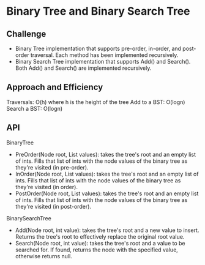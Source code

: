 # Binary Tree and Binary Search Tree

## Challenge
* Binary Tree implementation that supports pre-order, in-order, and post-order traversal. Each method has been implemented recursively.
* Binary Search Tree implementation that supports Add() and Search(). Both Add() and Search() are implemented recursively.

## Approach and Efficiency
Traversals: O(h) where h is the height of the tree 
Add to a BST: O(logn)
Search a BST: O(logn)

## API
BinaryTree
  * PreOrder(Node root, List<int> values): takes the tree's root and an empty list of ints. Fills that list of ints with the node values
  of the binary tree as they're visited (in pre-order).
  * InOrder(Node root, List<int> values): takes the tree's root and an empty list of ints. Fills that list of ints with the node values
  of the binary tree as they're visited (in order).
  * PostOrder(Node root, List<int> values): takes the tree's root and an empty list of ints. Fills that list of ints with the node values
  of the binary tree as they're visited (in post-order).
 
BinarySearchTree
  * Add(Node root, int value): takes the tree's root and a new value to insert. Returns the tree's root to effectively replace the original root value.
  * Search(Node root, int value): takes the tree's root and a value to be searched for. If found, returns the node with the specified value, otherwise returns null.
